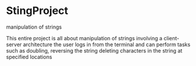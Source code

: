 # StingProject
manipulation of strings 

This entire project is all about manipulation of strings involving a client-server architecture
the user logs in from the terminal and can perform tasks such as doubling, reversing the string
deleting characters in the string at specified locations <positions in the  string>

